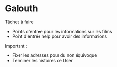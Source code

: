 # Galouth

Tâches à faire
- Points d'entrée pour les informations sur les films
- Point d'entrée help pour avoir des informations

Important :
- Fixer les adresses pour du non équivoque
- Terminer les histoires de User
